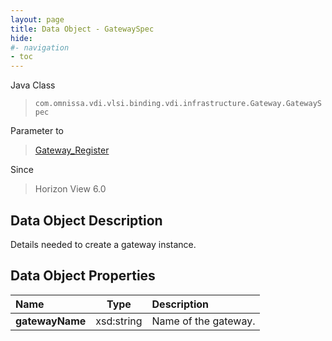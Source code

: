 ```yaml
---
layout: page
title: Data Object - GatewaySpec
hide:
#- navigation
- toc
---
```






Java Class
> `com.omnissa.vdi.vlsi.binding.vdi.infrastructure.Gateway.GatewaySpec`

Parameter to
> [Gateway_Register](vdi.infrastructure.Gateway.md#register)

Since
> Horizon View 6.0


## Data Object Description

Details needed to create a gateway instance.

## Data Object Properties

 Name | Type | Description
:---|:---:|:---
**gatewayName**|  xsd:string|  Name of the gateway.


 
